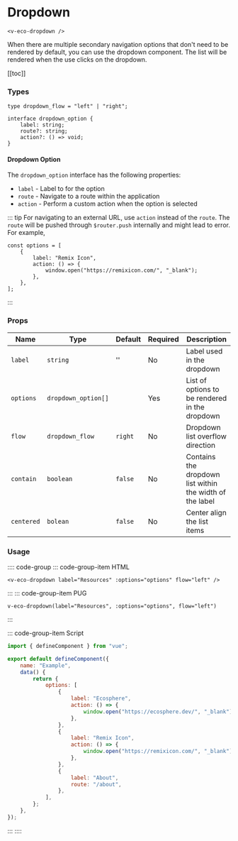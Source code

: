 # Dropdown

```html:no-line-numbers
<v-eco-dropdown />
```

When there are multiple secondary navigation options that don't need to be rendered by default, you can use the dropdown component. The list will be rendered when the use clicks on the dropdown.

[[toc]]

### Types

```ts:no-line-numbers
type dropdown_flow = "left" | "right";

interface dropdown_option {
	label: string;
	route?: string;
	action?: () => void;
}
```

#### Dropdown Option

The `dropdown_option` interface has the following properties:

-   `label` - Label to for the option
-   `route` - Navigate to a route within the application
-   `action` - Perform a custom action when the option is selected

::: tip
For navigating to an external URL, use `action` instead of the `route`. The `route` will be pushed through `$router.push` internally and might lead to error. For example,

```js:no-line-numbers
const options = [
	{
		label: "Remix Icon",
		action: () => {
			window.open("https://remixicon.com/", "_blank");
		},
	},
];
```

:::

### Props

| Name       | Type                | Default | Required | Description                                              |
| ---------- | ------------------- | ------- | -------- | -------------------------------------------------------- |
| `label`    | `string`            | ''      | No       | Label used in the dropdown                               |
| `options`  | `dropdown_option[]` |         | Yes      | List of options to be rendered in the dropdown           |
| `flow`     | `dropdown_flow`     | `right` | No       | Dropdown list overflow direction                         |
| `contain`  | `boolean`           | `false` | No       | Contains the dropdown list within the width of the label |
| `centered` | `bolean`            | `false` | No       | Center align the list items                              |

### Usage

:::: code-group
::: code-group-item HTML

```html:no-line-numbers
<v-eco-dropdown label="Resources" :options="options" flow="left" />
```

:::
::: code-group-item PUG

```pug:no-line-numbers
v-eco-dropdown(label="Resources", :options="options", flow="left")
```

:::

::: code-group-item Script

```js
import { defineComponent } from "vue";

export default defineComponent({
	name: "Example",
	data() {
		return {
			options: [
				{
					label: "Ecosphere",
					action: () => {
						window.open("https://ecosphere.dev/", "_blank");
					},
				},
				{
					label: "Remix Icon",
					action: () => {
						window.open("https://remixicon.com/", "_blank");
					},
				},
				{
					label: "About",
					route: "/about",
				},
			],
		};
	},
});
```

:::
::::
